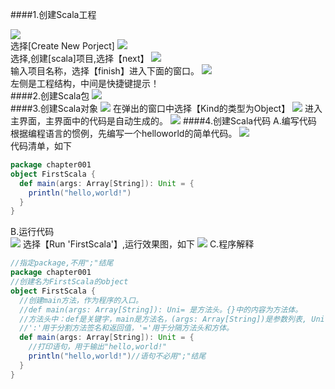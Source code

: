 ####1.创建Scala工程

   ![](images/Snip20161024_12.png)  
   选择[Create New Porject]
   ![](images/Snip20161024_13.png)  
   选择,创建[scala]项目,选择【next】
   ![](images/Snip20161024_14.png)   
   输入项目名称，选择【finish】进入下面的窗口。
   ![](images/Snip20161024_16.png)  
   左侧是工程结构，中间是快捷键提示！      
####2.创建Scala包
   ![](images/Snip20161024_17.png)  
####3.创建Scala对象
   ![](images/Snip20161024_18.png) 
   在弹出的窗口中选择【Kind的类型为Object】
   ![](images/Snip20161024_20.png)
   进入主界面，主界面中的代码是自动生成的。
   ![](images/Snip20161024_21.png) 
####4.创建Scala代码
   A.编写代码  
   根据编程语言的惯例，先编写一个helloworld的简单代码。
   ![](images/Snip20161024_22.png)   
   代码清单，如下
```scala
package chapter001
object FirstScala {
  def main(args: Array[String]): Unit = {
    println("hello,world!")
  }
}
```
   B.运行代码  
   ![](images/Snip20161024_27.png) 
   选择【Run 'FirstScala'】,运行效果图，如下
   ![](images/Snip20161024_28.png) 
   C.程序解释
 ```scala
 //指定package,不用";"结尾
 package chapter001
 //创建名为FirstScala的object
 object FirstScala {
   //创建main方法，作为程序的入口。
   //def main(args: Array[String]): Uni= 是方法头。{}中的内容为方法体。
   //方法头中：def是关键字，main是方法名，(args: Array[String])是参数列表, Unit是返回值类型，
   //':'用于分割方法签名和返回值，'='用于分隔方法头和方体。
   def main(args: Array[String]): Unit = {
     //打印语句，用于输出"hello,world!"
     println("hello,world!")//语句不必用";"结尾
   }
 }
 ``` 